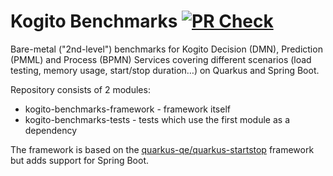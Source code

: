 # Kogito Benchmarks [![PR Check](https://github.com/kiegroup/kogito-benchmarks/actions/workflows/pull_request.yml/badge.svg "helloooooooooo")](https://github.com/kiegroup/kogito-benchmarks/actions/workflows/pull_request.yml)

Bare-metal ("2nd-level") benchmarks for Kogito Decision (DMN), Prediction (PMML) and Process (BPMN) Services covering different scenarios (load testing, memory usage, start/stop duration…) on Quarkus and Spring Boot.

Repository consists of 2 modules:
* kogito-benchmarks-framework - framework itself
* kogito-benchmarks-tests - tests which use the first module as a dependency

The framework is based on the [quarkus-qe/quarkus-startstop](https://github.com/quarkus-qe/quarkus-startstop) framework but adds support for Spring Boot.
